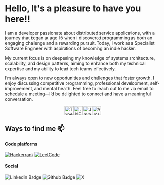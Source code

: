 # Hello, It's a pleasure to have you here!!

I am a developer passionate about distributed service applications, with a journey that began at age 16 when I discovered programming as both an engaging challenge and a rewarding pursuit. Today, I work as a Specialist Software Engineer with aspirations of becoming an indie hacker.

My current focus is on deepening my knowledge of systems architecture, scalability, and design patterns, aiming to enhance both my technical expertise and my ability to lead tech teams effectively.

I’m always open to new opportunities and challenges that foster growth. I enjoy discussing competitive programming, professional development, self-improvement, and mental health. Feel free to reach out to me via email to schedule a meeting—I’d be delighted to connect and have a meaningful conversation.

<div align="center" style="display: flex; justify-content: center; align-items: center; flex-direction: row">
    <img align="center" alt="Typescript" height="30" width="30" src="https://cdn.jsdelivr.net/gh/devicons/devicon@latest/icons/typescript/typescript-original.svg" /> 
    <img align="center" alt=".NET" height="30" width="30" src="https://cdn.jsdelivr.net/gh/devicons/devicon@latest/icons/dotnetcore/dotnetcore-original.svg" />
    <img align="center" alt="Java" height="30" width="30" src="https://cdn.jsdelivr.net/gh/devicons/devicon@latest/icons/java/java-original.svg" /> 
    <img align="center" alt="Amazon Web Services" height="30" width="30" src="https://cdn.jsdelivr.net/gh/devicons/devicon@latest/icons/amazonwebservices/amazonwebservices-original-wordmark.svg" />
</div>

## Ways to find me 📫

#### Code platforms
<a href="https://www.hackerrank.com/profile/iagxferreira">![Hackerrank](https://img.shields.io/badge/-Hackerrank-2EC866?style=for-the-badge&logo=HackerRank&logoColor=white)</a>
<a href="https://leetcode.com/u/iagxferreira/">![LeetCode](https://img.shields.io/badge/LeetCode-000000?style=for-the-badge&logo=LeetCode&logoColor=#d16c06)</a>

#### Social
![Linkedin Badge](https://img.shields.io/badge/-LinkedIn-blue?style=flat-square&logo=Linkedin&logoColor=white&link=https://www.linkedin.com/in/iagxferreira/)
![Github Badge](https://img.shields.io/github/followers/iagxferreira?style=social)
![X](https://img.shields.io/badge/X-%23000000.svg?style=for-the-badge&logo=X&logoColor=white&link=https://www.x.com/iagxferreira)

